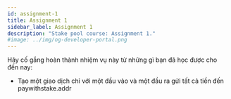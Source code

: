 ```yaml
---
id: assignment-1
title: Assignment 1
sidebar_label: Assignment 1
description: "Stake pool course: Assignment 1."
#image: ../img/og-developer-portal.png
---
```


Hãy cố gắng hoàn thành nhiệm vụ này từ những gì bạn đã học được cho đến nay:

- Tạo một giao dịch chỉ với một đầu vào và một đầu ra gửi tất cả tiền đến paywithstake.addr
